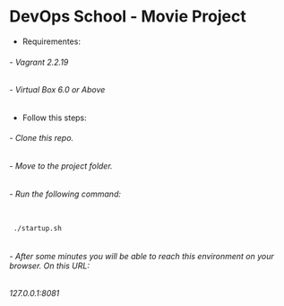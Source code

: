 # DevOps School - Movie Project 

 - Requirementes:
 ######      - Vagrant 2.2.19
 ######      - Virtual Box 6.0 or Above

 - Follow this steps:
######      - Clone this repo.
######      - Move to the project folder.
######      - Run the following command:
```

 ./startup.sh
 
```
######      - After some minutes you will be able to reach this environment on your browser. On this URL:
######          127.0.0.1:8081
